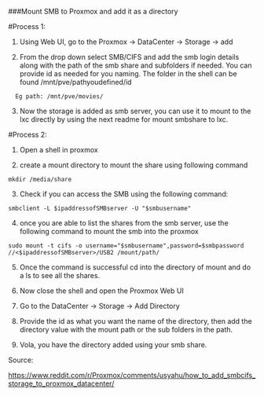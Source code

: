 
###Mount SMB to Proxmox and add it as a directory


#Process 1:


1. Using Web UI, go to the Proxmox -> DataCenter -> Storage -> add

2. From the drop down select SMB/CIFS and add the smb login details along with the path of the smb share and subfolders if needed. You can provide id as needed for you naming. The folder in the shell can be found /mnt/pve/pathyoudefined/id 

```
  Eg path: /mnt/pve/movies/
```

3. Now the storage is added as smb server, you can use it to mount to the lxc directly by using the next readme for mount smbshare to lxc.






#Process 2:

1. Open a shell in proxmox

2. create a mount directory to mount the share using following command

```
mkdir /media/share
```

3. Check if you can access the SMB using the following command:

```
smbclient -L $ipaddressofSMBserver -U "$smbusername"
```


4. once you are able to list the shares from the smb server, use the following command to mount the smb into the proxmox


```
sudo mount -t cifs -o username="$smbusername",password=$smbpassword //<$ipaddressofSMBserver>/USB2 /mount/path/
```

5. Once the command is successful cd into the directory of mount and do a ls to see all the shares.

6. Now close the shell and open the Proxmox Web UI

7. Go to the DataCenter -> Storage -> Add Directory

8. Provide the id as what you want the name of the directory, then add the directory value with the mount path or the sub folders in the path.

9. Vola, you have the directory added using your smb share.


Source:

https://www.reddit.com/r/Proxmox/comments/usyahu/how_to_add_smbcifs_storage_to_proxmox_datacenter/

